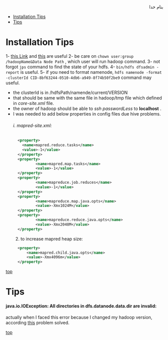 <div dir="rtl">بنام خدا</div>

- [Installation Tips](#installation-tips)
- [Tips](#tips)


# Installation Tips
1- [this Link](https://www.tutorialspoint.com/hadoop/hadoop_multi_node_cluster.htm) and [this](https://linode.com/docs/databases/hadoop/how-to-install-and-set-up-hadoop-cluster/) are useful
2- be care on `chown user:group /hadoopName&Data Node Path` , which user will run hadoop command.
3- not forgot `jps` command to find the state of your hdfs.
4- `bin/hdfs dfsadmin -report` is useful.
5- if you need to format namenode, `hdfs namenode -format -clusterId CID-8bf63244-0510-4db6-a949-8f74b50f2be9` command may useful.
  - the clusterId is in /hdfsPath/namende/current/VERSION
  - that should be same with the same file in hadoop/tmp file which defined in _core-site.xml_ file.
  - the owner of hadoop should be able to _ssh passwordLess_ to __localhost__ .
  - I was needed to add below properties in config files due hive problems.
    ###### i. mapred-site.xml:
    ```xml
      <property>
        <name>mapred.reduce.tasks</name>
        <value>-1</value>
      </property>
      <property>
              <name>mapred.map.tasks</name>
              <value>-1</value>
      </property>
      <property>
              <name>mapreduce.job.reduces</name>
              <value>-1</value>
      </property>
      <property>
              <name>mapreduce.map.java.opts</name>
              <value>-Xmx1024M</value>
      </property>
      <property>
              <name>mapreduce.reduce.java.opts</name>
              <value>-Xmx2048M</value>
      </property>
    ```
    2. to increase mapred heap size:
    ```xml
      <property>
          <name>mapred.child.java.opts</name>
          <value>-Xmx4096m</value>
      </property>
    ```


[top](#top)

# Tips
#### java.io.IOException: All directories in dfs.datanode.data.dir are invalid:
actually when I faced this error because I changed my hadoop version, according [this](https://stackoverflow.com/a/45094804/3214950) problem solved.



[top](#top)






